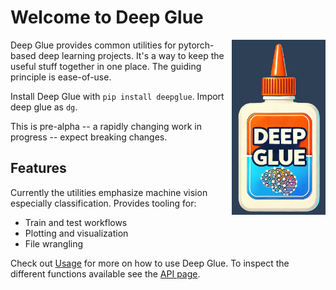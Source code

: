 # Welcome to Deep Glue
<img src="images/deep_glue_logo.png" width="150" style="float: right; margin-left: 10px;">

Deep Glue provides common utilities for pytorch-based deep learning projects. It's a way to keep the useful stuff together in one place. The guiding principle is ease-of-use.

Install Deep Glue with `pip install deepglue`. Import deep glue as `dg`. 

This is pre-alpha -- a rapidly changing work in progress -- expect breaking changes. 

## Features

Currently the utilities emphasize machine vision especially classification. Provides tooling for:    

- Train and test workflows 
- Plotting and visualization
- File wrangling

Check out [Usage](usage.md) for more on how to use Deep Glue. To inspect the different functions available see the [API page](api.md).




